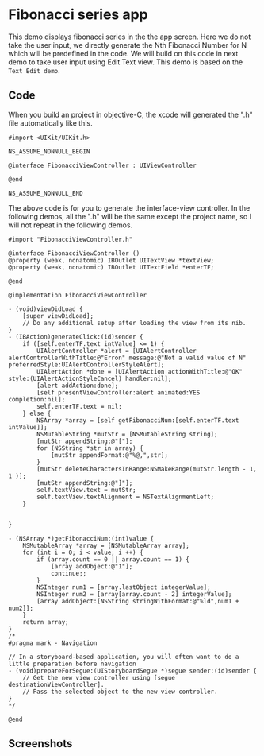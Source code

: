 # Fibonacci series app

This demo displays fibonacci series in the the app screen. Here we do not take the user input, we directly generate the Nth Fibonacci Number for N which will be predefined in the code. We will build on this code in next demo to take user input using Edit Text view. This demo is based on the `Text Edit demo`.

## Code

When you build an project in objective-C, the xcode will generated the ".h" file automatically like this.

```
#import <UIKit/UIKit.h>

NS_ASSUME_NONNULL_BEGIN

@interface FibonacciViewController : UIViewController

@end

NS_ASSUME_NONNULL_END
```

The above code is for you to generate the interface-view controller.
In the following demos, all the ".h" will be the same except the project name, so I will not repeat in the following demos.

```
#import "FibonacciViewController.h"

@interface FibonacciViewController ()
@property (weak, nonatomic) IBOutlet UITextView *textView;
@property (weak, nonatomic) IBOutlet UITextField *enterTF;

@end

@implementation FibonacciViewController

- (void)viewDidLoad {
    [super viewDidLoad];
    // Do any additional setup after loading the view from its nib.
}
- (IBAction)generateClick:(id)sender {
    if ([self.enterTF.text intValue] <= 1) {
        UIAlertController *alert = [UIAlertController alertControllerWithTitle:@"Erron" message:@"Not a valid value of N" preferredStyle:UIAlertControllerStyleAlert];
        UIAlertAction *done = [UIAlertAction actionWithTitle:@"OK" style:(UIAlertActionStyleCancel) handler:nil];
        [alert addAction:done];
        [self presentViewController:alert animated:YES completion:nil];
        self.enterTF.text = nil;
    } else {
        NSArray *array = [self getFibonacciNum:[self.enterTF.text intValue]];
        NSMutableString *mutStr = [NSMutableString string];
        [mutStr appendString:@"["];
        for (NSString *str in array) {
            [mutStr appendFormat:@"%@,",str];
        }
        [mutStr deleteCharactersInRange:NSMakeRange(mutStr.length - 1, 1 )];
        [mutStr appendString:@"]"];
        self.textView.text = mutStr;
        self.textView.textAlignment = NSTextAlignmentLeft;
    }

    
}

- (NSArray *)getFibonacciNum:(int)value {
    NSMutableArray *array = [NSMutableArray array];
    for (int i = 0; i < value; i ++) {
        if (array.count == 0 || array.count == 1) {
            [array addObject:@"1"];
            continue;;
        }
        NSInteger num1 = [array.lastObject integerValue];
        NSInteger num2 = [array[array.count - 2] integerValue];
        [array addObject:[NSString stringWithFormat:@"%ld",num1 + num2]];
    }
    return array;
}
/*
#pragma mark - Navigation

// In a storyboard-based application, you will often want to do a little preparation before navigation
- (void)prepareForSegue:(UIStoryboardSegue *)segue sender:(id)sender {
    // Get the new view controller using [segue destinationViewController].
    // Pass the selected object to the new view controller.
}
*/

@end
```

## Screenshots

